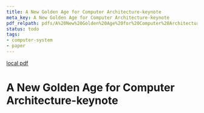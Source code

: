 ```yaml
---
title: A New Golden Age for Computer Architecture-keynote
meta_key: A New Golden Age for Computer Architecture-keynote
pdf_relpath: pdfs/A%20New%20Golden%20Age%20for%20Computer%20Architecture-keynote.pdf
status: todo
tags:
- computer-system
- paper
---
```


[local pdf](../../../pdfs/A%20New%20Golden%20Age%20for%20Computer%20Architecture-keynote.pdf)

# A New Golden Age for Computer Architecture-keynote
